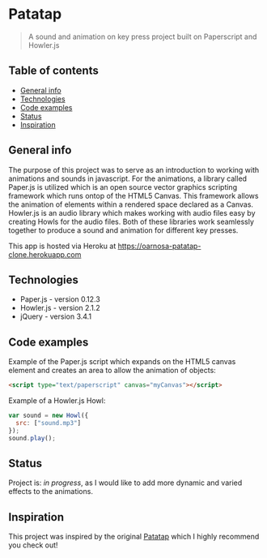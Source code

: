 # Patatap

> A sound and animation on key press project built on Paperscript and Howler.js

## Table of contents

- [General info](#general-info)
- [Technologies](#technologies)
- [Code examples](#code-examples)
- [Status](#status)
- [Inspiration](#inspiration)

## General info

The purpose of this project was to serve as an introduction to working with animations and sounds in javascript. For the animations, a library called Paper.js is utilized which is an open source vector graphics scripting framework which runs ontop of the HTML5 Canvas. This framework allows the animation of elements within a rendered space declared as a Canvas. Howler.js is an audio library which makes working with audio files easy by creating Howls for the audio files. Both of these libraries work seamlessly together to produce a sound and animation for different key presses.

This app is hosted via Heroku at https://oarnosa-patatap-clone.herokuapp.com

## Technologies

- Paper.js - version 0.12.3
- Howler.js - version 2.1.2
- jQuery - version 3.4.1

## Code examples

Example of the Paper.js script which expands on the HTML5 canvas element and creates an area to allow the animation of objects:

```html
<script type="text/paperscript" canvas="myCanvas"></script>
```

Example of a Howler.js Howl:

```javascript
var sound = new Howl({
  src: ["sound.mp3"]
});
sound.play();
```

## Status

Project is: _in progress_, as I would like to add more dynamic and varied effects to the animations.

## Inspiration

This project was inspired by the original [Patatap](patatap.com) which I highly recommend you check out!
